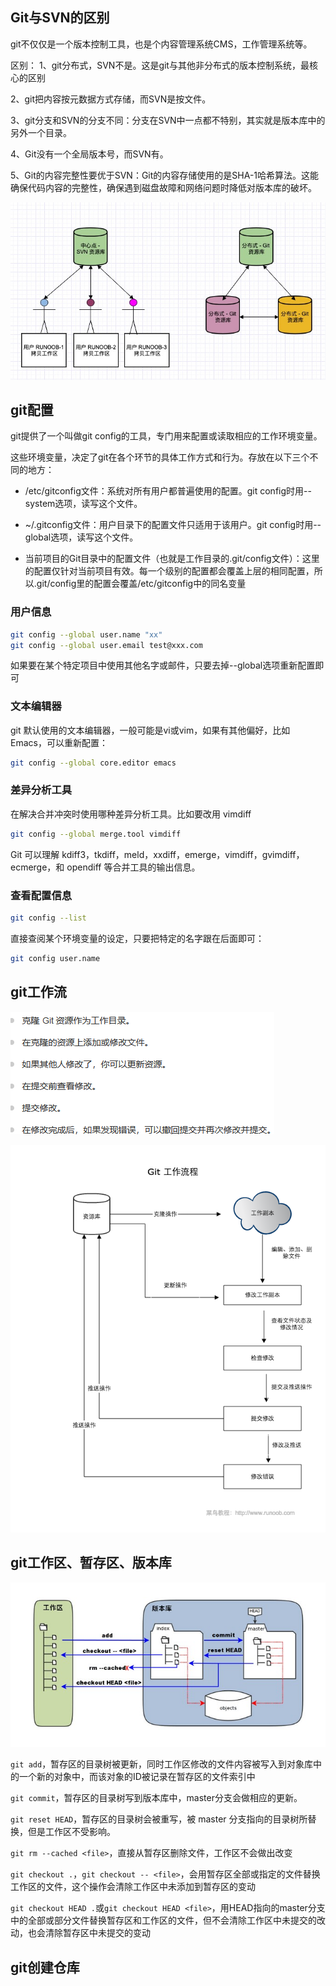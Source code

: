 ## Git与SVN的区别
git不仅仅是一个版本控制工具，也是个内容管理系统CMS，工作管理系统等。

区别：
1、git分布式，SVN不是。这是git与其他非分布式的版本控制系统，最核心的区别

2、git把内容按元数据方式存储，而SVN是按文件。

3、git分支和SVN的分支不同：分支在SVN中一点都不特别，其实就是版本库中的另外一个目录。

4、Git没有一个全局版本号，而SVN有。

5、Git的内容完整性要优于SVN：Git的内容存储使用的是SHA-1哈希算法。这能确保代码内容的完整性，确保遇到磁盘故障和网络问题时降低对版本库的破坏。

![Alt text](0D32F290-80B0-4EA4-9836-CA58E22569B3.jpg)

## git配置

git提供了一个叫做git config的工具，专门用来配置或读取相应的工作环境变量。

这些环境变量，决定了git在各个环节的具体工作方式和行为。存放在以下三个不同的地方：

- /etc/gitconfig文件：系统对所有用户都普遍使用的配置。git config时用--system选项，读写这个文件。


- ~/.gitconfig文件：用户目录下的配置文件只适用于该用户。git config时用--global选项，读写这个文件。

- 当前项目的Git目录中的配置文件（也就是工作目录的.git/config文件）：这里的配置仅针对当前项目有效。每一个级别的配置都会覆盖上层的相同配置，所以.git/config里的配置会覆盖/etc/gitconfig中的同名变量

### 用户信息
```bash
git config --global user.name "xx"
git config --global user.email test@xxx.com
```

如果要在某个特定项目中使用其他名字或邮件，只要去掉--global选项重新配置即可

### 文本编辑器

git 默认使用的文本编辑器，一般可能是vi或vim，如果有其他偏好，比如Emacs，可以重新配置：

```bash
git config --global core.editor emacs
```

### 差异分析工具
在解决合并冲突时使用哪种差异分析工具。比如要改用 vimdiff 

```bash
git config --global merge.tool vimdiff
```
Git 可以理解 kdiff3，tkdiff，meld，xxdiff，emerge，vimdiff，gvimdiff，ecmerge，和 opendiff 等合并工具的输出信息。
### 查看配置信息

```bash
git config --list
```

直接查阅某个环境变量的设定，只要把特定的名字跟在后面即可：

```bash
git config user.name
```

## git工作流

![Alt text](image.png)

![Alt text](git-process.png)

## git工作区、暂存区、版本库
![Alt text](1352126739_7909.jpg)

`git add`，暂存区的目录树被更新，同时工作区修改的文件内容被写入到对象库中的一个新的对象中，而该对象的ID被记录在暂存区的文件索引中

`git commit`，暂存区的目录树写到版本库中，master分支会做相应的更新。

`git reset HEAD`，暂存区的目录树会被重写，被 master 分支指向的目录树所替换，但是工作区不受影响。

`git rm --cached <file>`，直接从暂存区删除文件，工作区不会做出改变

`git checkout .`，`git checkout -- <file>`，会用暂存区全部或指定的文件替换工作区的文件，这个操作会清除工作区中未添加到暂存区的变动

`git checkout HEAD .`或`git checkout HEAD <file>`，用HEAD指向的master分支中的全部或部分文件替换暂存区和工作区的文件，但不会清除工作区中未提交的改动，也会清除暂存区中未提交的变动

## git创建仓库











